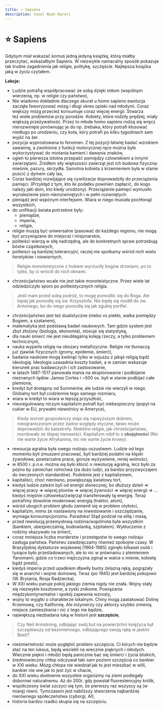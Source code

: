 ```yaml
---
title: ⭐ Sapiens
description: Yuval Noah Harari
---
```


# ⭐ Sapiens

Gdybym miał wskazać komuś jedną jedyną książkę, którą miałby przeczytać, wskazałbym Sapiens. W niezwykle namacalny sposób pokazuje tak trudne zagadnienia jak religie, politykę, szczęście. Najlepsza książka jaką w życiu czytałem.

**Lekcje:**
- Ludzie potrafią współpracować ze sobą dzięki mitom (wspólnym wierzenią, np. w religie czy państwo),
- Nie wiadomo dokładnie dlaczego akurat u homo sapiens ewolucja zaczęła faworyzować mózg i długi okres opieki nad młodymi. Coraz większy mózg przecież konsumuje coraz więcej energii. Stwarza też wiele problemów przy porodzie. Kobiety, które rodziły prędzej, miały większą przeżywalność. Przez to młode homo sapiens rodzą się wręcz nierozwinięte porównując je do np. źrebaka, który potrafi kłusować niedługo po urodzeniu, czy kota, kóry potrafi po kilku tygodniach sam wyjść na żer. 
- pozycja wyprostowana to fenomen. Z tej pozycji łatwiej badać wzrokiem sawannę, a zwolnione z funkcji motorycznej ręce można było wykorzystywać do miotania kamieni i dawania znaków,
- ogień to pierwsza istotna przepaść pomiędzy czlowiekiem a innymi zwierzętami. Żródłem siły większości zwierząt jest ich budowa fizyczna: mieśnie, pazury, skrzydła. Samotna kobieta z krzemieniem była w stanie puścić z dymem cały las,
- Coraz bardziej rozwijające się cywilizacje doprowadziły do przeciążenia pamięci. (Przykłąd z tym, kto ile podatku powinien zapłacić, do kogo należy jaki dom, kto kiedy urodzony). Przeciążenie pamięci wymusiło wynalezienie pism nierozwiniętych i w pełni rozwniętych.
- pieniądz jest wspónym interfejsem. Wiara w niego musiała pochłonąć wszystkich,
- do unifikacji świata potrzebne były:
	- pieniądze,
	- imperia,
	- religie,
- religie muszą być uniwersalne (pasować do każdego regionu, nie mogą być przywiązane do miejsca) i misjonarskie,
- politeiści wierzą w siłę nadrzędną, ale do konkretnych spraw potrzebują bóstw cząstkowych,
- politeisci są bardziej tolerancyjni, raczej nie spotkamy wśród nich wielu *heretyków* i *niewiernych*,

> Religie monoteistyczne z hukiem wyrzuciły bogów drzwiami, po to tylko, by ci wrócili do nich oknami.

- chrześcijaństwo wcale nie jest takie monoteistyczne. Przez wiele lat odziedziczyło sporo po politeistycznych religia.

> Jeśli mam przed sobą podróż, to mogę pomodlić się do Boga. Ale lepiej jak pomodlę się św. Krzysztofa. Nie będę się modlił do św. Antoniego, bo do niego pomodlę się jak zgubię portfel.

- chrześcijaństwo jest też dualistyczne (niebo vs piekło, walka pomiędzy Bogiem, a szatanem),
- matematyka jest podstawą badań naukowych. Tam gdzie system jest zbyt złożony (biologia, ekonomia), stosuje się statystykę,
- dla nauki śmierć nie jest nieubłagalną koleją rzeczy, a tylko problemem technicznym,
- nauka wyparła religię na obszary metafizyczne. Religie nie tłumaczą już zjawisk fizycznych (gromy, epidemie, śmierć),
- badania naukowe mogą kwitnąć tylko w sojuszu z jakąś religią bądź ideologią. Ideologia uzasadnia koszty badań, a w zamian wskazuje kierunek prac badawczych i ich zastosowanie,
- w latach 1487-1517 panowała mania na eksplorowanie i podbijanie nieznanych lądów. James Cortes i ~500 os. byli w stanie podbijać całe plemiona,
- kredyt był dostępny od Summerów, ale ludzie nie wierzyli w niego. Globalny tort był codziennie tego samego rozmiaru,
- wiara w kredyt to wiara w lepszą przyszłość,
- nieuregulowany niczym kapitalizm potrafi być niebezpieczny (popyt na cukier w EU, prywatni niewolnicy w Ameryce),

> Kiedy wzrost gospodarczy staje się najwyższym dobrem, nieograniczonym przez żadne względy etyczne, łatwo może doprowadzić do katastrofy. Niektóre religie, jak chrześcijaństwo, mordowały ze ślepej nienawiści. Kapitalizm robił to z **obojętności** (Nic nie warte życie Afrykanina, nic nie warte życie krowy).

- rewoucja agralna była swego rodzaju oszustwem. Ludzie od tego momentu byli zmuszeni pracować, byli bardziej podatni na klęski żywiołowe, powtarzalne prace, gorsze wyżywienie, mniej wolności,
- w 8500 r. p.n.e. można się było kłócić o rewolucję agralną, lecz było za późno by zaniechać rolnictwa (za dużo ludzi, za bardzo przyzwyczajeni do ówczesnych standardów). Podobnie jest z kapitalizmem,
- kapitaliści, choć nierówno, powiększają światowy tort,
- kiedyś ludzie zależni byli od energii słonecznej, bo dłuższy dzień => więcej pracy => więcej plonów => więcej żywności => więcej energii => ...
	kiedyś mięśnie człowieka/zwięrząt transferowały tą energię. Teraz potrafimy dowolnie moderować energią (traktor, atom),
- wśród ubogich problem głodu zamienił się w problem otyłości,
- kapitalizm, mimo że nastawiony na inwestowanie i oszczędzanie, wymaga konsumpcjonizmu. Paradoks! Stąd podział na elitę i masę,
- przed rewolucją przemysłową rodzina/wspólnota była wszystkim (bankiem, ubezpieczalnią, budowlanką, szpitalem). Wykluczenie z rodziny skazywało na śmierć,
- coraz mniejsza liczba morderstw i przestępstw to swego rodzaju zasługa państwa. Państwu zawdzięczamy również spokojne czasy. W Brazylijskiej dyktaturze wojskowej (1964-1985) zginęło kilkaset osób i tysiące było prześladowanych, ale to nic w prównaniu z plemieniem Yanomami, gdzie co trzeci mężczyzna zginął w walce o mienie, kobietę bądź prestiż,
- kiedyś imperia przed upadkiem dławiły bunty żelazną ręką, pogrążały się w anarchii i wojnie domowej. Teraz (po 1945) jest bardziej pokojowo (W. Brytania, Rosja Radziecka),
- W XXI wieku panuje pokój jakiego ziemia nigdy nie znała. Wojny stały się niezwykle kosztowne, a zyski znikome. Powiązania międzykontynentalne i spokój zapewnia wzrosty,
- wojny to wyjątki o charakterze lokalnym. Chiny mogą zaatakować Dolinę Krzemową, czy Kalifornię. Ale inżynierzy czy aktorzy szybko zmienią miejsce zamieszkania i nic z tego nie będzie,
- największą niezbadana luką w historii jest **szczęście**,

> Czy Neil Armstrong, odbijając swój but na powierzchni księżyca był szczęśliwszy od bezimiennego, odbijającego swoją rękę w jaskini Basti?

- nieśmiertelność może pogłębić problem szczęścia. Ci kórych nie będzie stać na ten luksus, będą wściekli na wiecznie pięknych i młodych. Wiecznie piękni i młodzi będą panicznie bać się śmierci i życia bliskich,
- średniowieczny chłop odczuwał taki sam poziom szczęścia co bankier w XXI wieku. Mózg chłopa nie wiedział jak to jest mieszkać w willi, bankier nie wie jak to jest żyć w chacie,
- do XXI wieku dosłownie wszystkie organizmy na ziemi podlegały doborowi naturalnemu. Aż do 200r. gdy powstał fluorestencyjny królik,
- współczesny świat szczyci się tym, że pierwszy raz wszyscy są (w miarę) równi. Tymczasem jest nabliższy stworzenia najbardziej nierównego społeczeństwa (cyborgi, AI),
- historia bardzo rzadko skupia się na szczęściu.